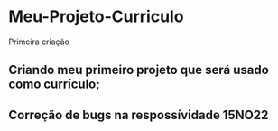 # Meu-Projeto-Curriculo
Primeira criação

## Criando meu primeiro projeto que será usado como currículo;

## Correção de bugs na respossívidade 15NO22
